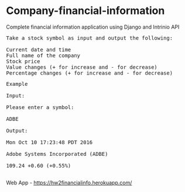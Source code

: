 # Company-financial-information
Complete financial information application using Django and Intrinio API

<pre>
Take a stock symbol as input and output the following:

Current date and time
Full name of the company
Stock price
Value changes (+ for increase and - for decrease)
Percentage changes (+ for increase and - for decrease)
</pre>

<pre>
Example

Input:

Please enter a symbol:

ADBE

Output:

Mon Oct 10 17:23:48 PDT 2016

Adobe Systems Incorporated (ADBE)

109.24 +0.60 (+0.55%)

</pre>


Web App - https://hw2financialinfo.herokuapp.com/
